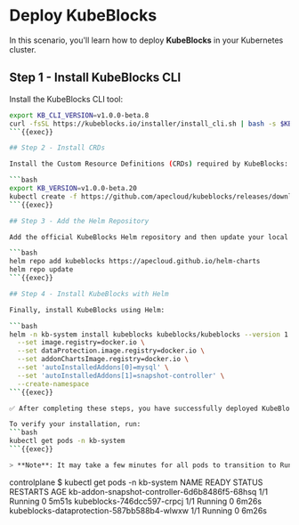 # Deploy KubeBlocks

In this scenario, you'll learn how to deploy **KubeBlocks** in your Kubernetes cluster.

## Step 1 - Install KubeBlocks CLI

Install the KubeBlocks CLI tool:

```bash
export KB_CLI_VERSION=v1.0.0-beta.8
curl -fsSL https://kubeblocks.io/installer/install_cli.sh | bash -s $KB_CLI_VERSION
```{{exec}}

## Step 2 - Install CRDs

Install the Custom Resource Definitions (CRDs) required by KubeBlocks:

```bash
export KB_VERSION=v1.0.0-beta.20
kubectl create -f https://github.com/apecloud/kubeblocks/releases/download/$KB_VERSION/kubeblocks_crds.yaml
```{{exec}}

## Step 3 - Add the Helm Repository

Add the official KubeBlocks Helm repository and then update your local repo cache:

```bash
helm repo add kubeblocks https://apecloud.github.io/helm-charts
helm repo update
```{{exec}}

## Step 4 - Install KubeBlocks with Helm

Finally, install KubeBlocks using Helm:

```bash
helm -n kb-system install kubeblocks kubeblocks/kubeblocks --version 1.0.0-beta.20 \
  --set image.registry=docker.io \
  --set dataProtection.image.registry=docker.io \
  --set addonChartsImage.registry=docker.io \
  --set 'autoInstalledAddons[0]=mysql' \
  --set 'autoInstalledAddons[1]=snapshot-controller' \
  --create-namespace
```{{exec}}

✅ After completing these steps, you have successfully deployed KubeBlocks in your cluster!

To verify your installation, run:
```bash
kubectl get pods -n kb-system
```{{exec}}

> **Note**: It may take a few minutes for all pods to transition to Running status. Once you see output similar to the following, the deployment is complete:

```
controlplane $ kubectl get pods -n kb-system
NAME                                            READY   STATUS    RESTARTS   AGE
kb-addon-snapshot-controller-6d6b8486f5-68hsq   1/1     Running   0          5m51s
kubeblocks-746dcc597-crpcj                      1/1     Running   0          6m26s
kubeblocks-dataprotection-587bb588b4-wlwxw      1/1     Running   0          6m26s
```